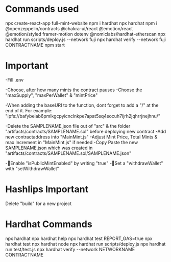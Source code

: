 # Commands used

npx create-react-app full-mint-website
npm i hardhat
npx hardhat
npm i @openzeppelin/contracts @chakra-ui/react @emotion/react @emotion/styled framer-motion dotenv @nomiclabs/hardhat-etherscan
npx hardhat run scripts/deploy.js --network fuji
npx hardhat verify --network fuji CONTRACTNAME
npm start

# Important

-Fill .env

-Choose, after how many mints the contract pauses
-Choose the "maxSupply", "maxPerWallet" & "mintPrice"

-When adding the baseURI to the function, dont forget to add a "/" at the end of it. For example: "ipfs://bafybeiab6pmlkgcpyicnclnkpe7apat5sq4socuh7ljrh2jqhrrjnejhnu/"

-Delete the SAMPLENAME.json file out of "src" & the folder "artifacts/contracts/SAMPLENAME.sol" before deploying new contract
-Add new contractaddress into "MainMint.js"
-Adjust Mint Price, Total Mints & max Increment in "MainMint.js" if needed
-Copy Paste the new SAMPLENAME.json which was created in "artifacts/contracts/SAMPLENAME.sol/SAMPLENAME.json"

-🔴Enable "isPublicMintEnabled" by writing "true"
-🔴Set a "withdrawWallet" with "setWithdrawWallet"

# Hashlips Important

Delete "build" for a new project

# Hardhat Commands

npx hardhat
npx hardhat help
npx hardhat test
REPORT_GAS=true npx hardhat test
npx hardhat node
npx hardhat run scripts/deploy.js
npx hardhat run test/test.js
npx hardhat verify --network NETWORKNAME CONTRACTNAME
